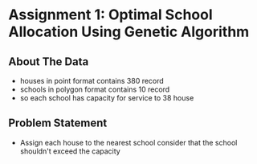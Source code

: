 # Assignment 1: Optimal School Allocation Using Genetic Algorithm

## About The Data

- houses in point format contains 380 record
- schools in polygon format contains 10 record
- so each school has capacity for service to 38 house

## Problem Statement

- Assign each house to the nearest school consider that the school shouldn't exceed the capacity
